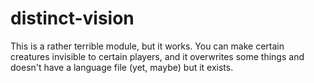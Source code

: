 # distinct-vision
This is a rather terrible module, but it works. You can make certain creatures invisible to certain players, and it overwrites some things and doesn't have a language file (yet, maybe) but it exists.
